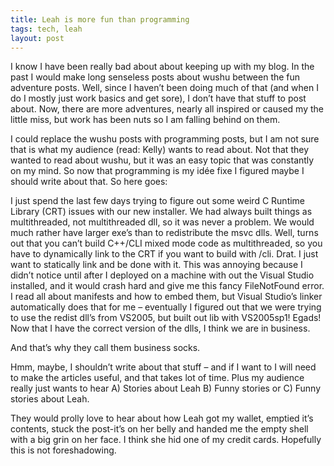 ```yaml
---
title: Leah is more fun than programming
tags: tech, leah
layout: post
---
```

I know I have been really bad about about keeping up with my blog.  In the past I would make long senseless posts about wushu between the fun adventure posts.  Well, since I haven’t been doing much of that (and when I do I mostly just work basics and get sore), I don’t have that stuff to post about.  Now, there are more adventures, nearly all inspired or caused my the little miss, but work has been nuts so I am falling behind on them.



I could replace the wushu posts with programming posts, but I am not sure that is what my audience (read: Kelly) wants to read about. Not that they wanted to read about wushu, but it was an easy topic that was constantly on my mind. So now that programming is my idée fixe I figured maybe I should write about that. So here goes:

I just spend the last few days trying to figure out some weird C Runtime Library (CRT) issues with our new installer.  We had always built things as multithreaded, not multithreaded dll, so it was never a problem. We would much rather have larger exe’s than to redistribute the msvc dlls.  Well, turns out that you can’t build  C++/CLI mixed mode code as multithreaded, so you have to dynamically link to the CRT if you want to build with /cli.  Drat. I just want to statically link and be done with it.  This was annoying because I didn’t notice until after I deployed on a machine with out the Visual Studio installed, and it would crash hard and give me this fancy FileNotFound error.  I read all about manifests and how to embed them, but Visual Studio’s linker automatically does that for me – eventually I figured out that we were trying to use the redist dll’s from VS2005, but built out lib with VS2005sp1!  Egads!  Now that I have the correct version of the dlls, I think we are in business. 



And that’s why they call them business socks.



Hmm, maybe, I shouldn’t write about that stuff – and if I want to I will need to make the articles useful, and that takes lot of time.  Plus my audience really just wants to hear A) Stories about Leah B) Funny stories or C) Funny stories about Leah.  



They would prolly love to hear about how Leah got my wallet, emptied it’s contents, stuck the post-it’s on her belly and handed me the empty shell with a big grin on her face. I think she hid one of my credit cards. Hopefully this is not foreshadowing.
